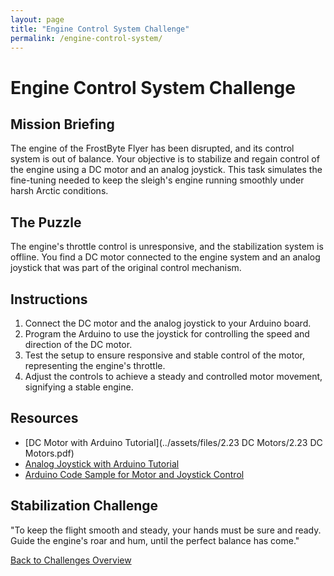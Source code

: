 ```yaml
---
layout: page
title: "Engine Control System Challenge"
permalink: /engine-control-system/
---
```


# Engine Control System Challenge

## Mission Briefing
The engine of the FrostByte Flyer has been disrupted, and its control system is out of balance. Your objective is to stabilize and regain control of the engine using a DC motor and an analog joystick. This task simulates the fine-tuning needed to keep the sleigh's engine running smoothly under harsh Arctic conditions.

## The Puzzle
The engine's throttle control is unresponsive, and the stabilization system is offline. You find a DC motor connected to the engine system and an analog joystick that was part of the original control mechanism.

## Instructions
1. Connect the DC motor and the analog joystick to your Arduino board.
2. Program the Arduino to use the joystick for controlling the speed and direction of the DC motor.
3. Test the setup to ensure responsive and stable control of the motor, representing the engine's throttle.
4. Adjust the controls to achieve a steady and controlled motor movement, signifying a stable engine.

## Resources
- [DC Motor with Arduino Tutorial](../assets/files/2.23 DC Motors/2.23 DC Motors.pdf)
- [Analog Joystick with Arduino Tutorial](link-to-joystick-arduino-tutorial.pdf)
- [Arduino Code Sample for Motor and Joystick Control](link-to-arduino-motor-joystick-code-sample.pdf)

## Stabilization Challenge
"To keep the flight smooth and steady, your hands must be sure and ready.  
Guide the engine's roar and hum, until the perfect balance has come."

[Back to Challenges Overview](/challenges/)
